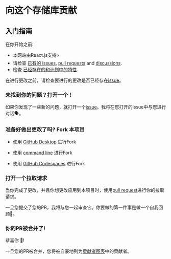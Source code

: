 # 向这个存储库贡献

## 入门指南

在你开始之前:

- 本网站由React.js支持⚡
- 请检查 [已有的 issues](https://github.com/laomao1104/win11c/issues), [pull requests](https://github.com/laomao1104/win11c/pulls) and [discussions](https://github.com/laomao1104/win11c/pulls/discussions).
- 检查 [已经存在的和计划中的特性](https://github.com/laomao1104/win11c#features).

在进行更改之前，请检查要进行的更改是否已经存在[issue](https://github.com/laomao1104/win11c/issues)。

### 未找到你的问题？打开一个！

如果你发现了一些新的问题，就打开一个[issue](https://github.com/laomao1104/win11c/issues/new/choose)。我将在您打开的issue中与您进行对话🗣。

### 准备好做出更改了吗? Fork 本项目

- 使用 [GitHub Desktop](https://docs.github.com/en/desktop/installing-and-configuring-github-desktop/getting-started-with-github-desktop) 进行Fork

- 使用 [command line](https://docs.github.com/en/get-started/quickstart/fork-a-repo#cloning-your-forked-repository) 进行Fork

- 使用 [GitHub Codespaces](https://github.com/features/codespaces) 进行Fork

### 打开一个拉取请求

当你完成了更改，并且你想更改应用到本项目时，使用[pull request](https://github.com/laomao1104/win11c/pulls)进行你的拉取请求。

一旦您提交了您的PR，我将与您一起审查它。你要做的第一件事是做一个自我回顾🧾。

### 你的PR被合并了!

恭喜你 🎊!

一旦您的PR被合并，您将被自豪地列为[贡献者图表](https://github.com/laomao1104/win11c/graphs/contributors)中的贡献者。
